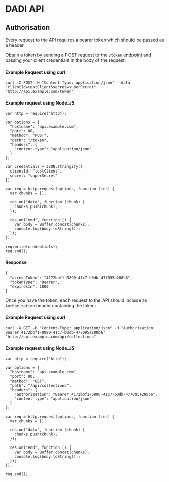 # DADI API

## Authorisation

Every request to the API requires a bearer token which should be passed as a header.

Obtain a token by sending a POST request to the `/token` endpoint and passing your client credentials in the body of the request:

#### Example Request using curl

```
curl -X POST -H "Content-Type: application/json" --data "clientId=testClient&secret=superSecret" "http://api.example.com/token"
```

#### Example request using Node.JS

```
var http = require("http");

var options = {
  "hostname": "api.example.com",
  "port": 80,
  "method": "POST",
  "path": "/token",
  "headers": {
    "content-type": "application/json"
  }
};

var credentials = JSON.stringify({
  clientId: "testClient",
  secret: "superSecret"
});

var req = http.request(options, function (res) {
  var chunks = [];

  res.on("data", function (chunk) {
    chunks.push(chunk);
  });

  res.on("end", function () {
    var body = Buffer.concat(chunks);
    console.log(body.toString());
  });
});

req.write(credentials);
req.end();
```

#### Response

```
{
  "accessToken": "4172bbf1-0890-41c7-b0db-477095a288b6",
  "tokenType": "Bearer",
  "expiresIn": 1800
}
```

Once you have the token, each request to the API should include an `Authorization` header containing the token:

#### Example Request using curl

```
curl -X GET -H "Content-Type: application/json" -H "Authorization: Bearer 4172bbf1-0890-41c7-b0db-477095a288b6" "http://api.example.com/api/collections"
```

#### Example request using Node.JS

```
var http = require("http");

var options = {
  "hostname": "api.example.com",
  "port": 80,
  "method": "GET",
  "path": "/api/collections",
  "headers": {
    "authorization": "Bearer 4172bbf1-0890-41c7-b0db-477095a288b6",
    "content-type": "application/json"
  }
};

var req = http.request(options, function (res) {
  var chunks = [];

  res.on("data", function (chunk) {
    chunks.push(chunk);
  });

  res.on("end", function () {
    var body = Buffer.concat(chunks);
    console.log(body.toString());
  });
});

req.end();
```
